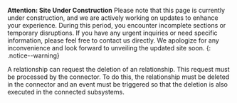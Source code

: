 **Attention: Site Under Construction**
Please note that this page is currently under construction, and we are actively working on updates to enhance your experience.
During this period, you encounter incomplete sections or temporary disruptions. If you have any urgent inquiries or need specific information, please feel free to contact us directly. We apologize for any inconvenience and look forward to unveiling the updated site soon.
{: .notice--warning}

A relationship can request the deletion of an relationship. This request must be processed by the connector. To do this, the relationship must be deleted in the connector and an event must be triggered so that the deletion is also executed in the connected subsystems.
